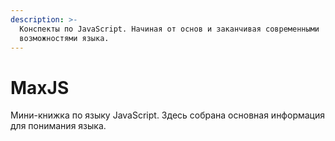 ```yaml
---
description: >-
  Конспекты по JavaScript. Начиная от основ и заканчивая современными
  возможностями языка.
---
```


# MaxJS

Мини-книжка по языку JavaScript. Здесь собрана основная информация для понимания языка.
